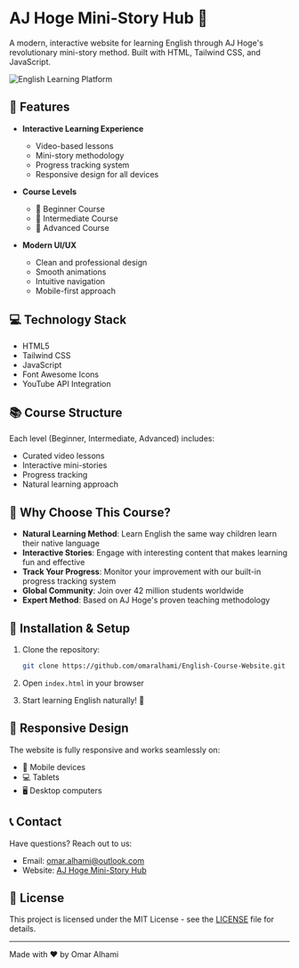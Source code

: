 # AJ Hoge Mini-Story Hub 🌟

A modern, interactive website for learning English through AJ Hoge's revolutionary mini-story method. Built with HTML, Tailwind CSS, and JavaScript.

![English Learning Platform](assets/images/english-class.jpg)

## 🚀 Features

- **Interactive Learning Experience**
  - Video-based lessons
  - Mini-story methodology
  - Progress tracking system
  - Responsive design for all devices

- **Course Levels**
  - 🌱 Beginner Course
  - 🌿 Intermediate Course
  - 🌳 Advanced Course

- **Modern UI/UX**
  - Clean and professional design
  - Smooth animations
  - Intuitive navigation
  - Mobile-first approach

## 💻 Technology Stack

- HTML5
- Tailwind CSS
- JavaScript
- Font Awesome Icons
- YouTube API Integration

## 📚 Course Structure

Each level (Beginner, Intermediate, Advanced) includes:
- Curated video lessons
- Interactive mini-stories
- Progress tracking
- Natural learning approach

## 🌟 Why Choose This Course?

- **Natural Learning Method**: Learn English the same way children learn their native language
- **Interactive Stories**: Engage with interesting content that makes learning fun and effective
- **Track Your Progress**: Monitor your improvement with our built-in progress tracking system
- **Global Community**: Join over 42 million students worldwide
- **Expert Method**: Based on AJ Hoge's proven teaching methodology

## 🔧 Installation & Setup

1. Clone the repository:
   ```bash
   git clone https://github.com/omaralhami/English-Course-Website.git
   ```

2. Open `index.html` in your browser

3. Start learning English naturally! 🎉

## 📱 Responsive Design

The website is fully responsive and works seamlessly on:
- 📱 Mobile devices
- 💻 Tablets
- 🖥️ Desktop computers

## 📞 Contact

Have questions? Reach out to us:
- Email: omar.alhami@outlook.com
- Website: [AJ Hoge Mini-Story Hub](https://omaralhami.github.io/English-Course-Website)

## 📄 License

This project is licensed under the MIT License - see the [LICENSE](LICENSE) file for details.

---

Made with ❤️ by Omar Alhami
